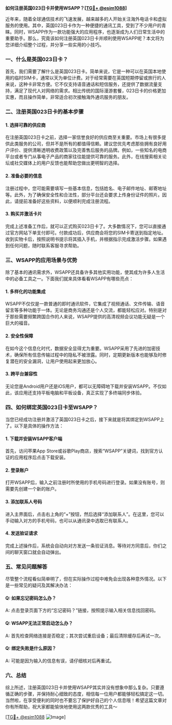 **如何注册英国023日卡并使用WSAPP？[[TG💪+ @esim1088](https://t.me/s/esim1088)]**

近年来，随着全球通信技术的飞速发展，越来越多的人开始关注海外电话卡和虚拟服务的使用。其中，英国023日卡作为一种便捷的通讯工具，受到了不少用户的青睐。同时，WSAPP作为一款功能强大的应用程序，也逐渐成为人们日常生活中的重要助手。那么，究竟该如何注册英国023日卡并顺利使用WSAPP呢？本文将为您详细介绍整个过程，并分享一些实用的小技巧。

### 一、什么是英国023日卡？

首先，我们需要了解什么是英国023日卡。简单来说，它是一种可以在英国本地使用的临时SIM卡，通常以天为单位计费。对于经常需要在英国短期停留或旅行的人来说，这种卡非常方便。它不仅支持语音通话和短信服务，还提供了数据流量支持，满足了现代人对网络的需求。相比传统的国际漫游套餐，023日卡的价格更加实惠，而且操作简单，非常适合初次接触海外通讯服务的朋友。

### 二、注册英国023日卡的基本步骤

#### 1. 选择可靠的供应商

在注册英国023日卡之前，选择一家信誉良好的供应商至关重要。市场上有很多提供此类服务的公司，但并不是所有的都值得信赖。建议您优先考虑那些拥有良好用户评价、提供清晰透明收费政策以及完善售后服务的品牌。例如，一些知名的电商平台或者专门从事电子产品的商家往往能提供可靠的服务。此外，在线搜索相关论坛或社交媒体上的用户反馈也能帮助您做出更明智的选择。

#### 2. 准备必要的信息

注册过程中，您可能需要填写一些基本信息，包括姓名、电子邮件地址、邮寄地址等。此外，为了确保安全性和合法性，部分平台还会要求上传身份证件的照片。因此，请提前准备好这些资料，以便顺利完成注册流程。

#### 3. 购买并激活卡片

完成上述准备工作后，就可以正式购买023日卡了。大多数情况下，您可以直接通过官方网站下单支付即可。付款成功后，供应商会将您的SIM卡寄送到指定地址。收到实物卡后，按照说明书提示将其插入手机，并根据指示完成激活步骤。如果遇到任何问题，随时联系客服寻求帮助。

### 三、WSAPP的应用场景与优势

除了基本的通讯需求外，WSAPP还具备许多其他实用功能，使其成为许多人生活中的必备工具之一。下面我们就来具体看看WSAPP有哪些亮点：

#### 1. 多样化的功能集成

WSAPP不仅仅是一款普通的即时通讯软件，它集成了视频通话、文件传输、语音留言等多种功能于一体。无论是商务沟通还是个人交流，都能轻松应对。特别是对于那些需要频繁跨国合作的人来说，WSAPP提供的高清视频会议功能无疑是一个巨大的福音。

#### 2. 安全性保障

在如今这个信息化时代，数据安全显得尤为重要。WSAPP采用了先进的加密技术，确保所有信息传输过程中的隐私不被泄露。同时，定期更新版本也能够及时修复潜在的安全漏洞，让用户使用起来更加放心。

#### 3. 跨平台兼容性

无论您是Android用户还是iOS用户，都可以无障碍地下载并安装WSAPP。不仅如此，该应用还支持平板电脑和平板设备，真正实现了多终端同步体验。

### 四、如何绑定英国023日卡至WSAPP？

当您已经成功注册并激活了英国023日卡之后，接下来就是将其绑定到WSAPP上了。以下是具体的操作方法：

#### 1. 下载并安装WSAPP客户端

首先，访问苹果App Store或谷歌Play商店，搜索“WSAPP”关键词，找到官方认证的应用程序后点击下载安装。

#### 2. 登录账户

打开WSAPP后，输入之前注册时所使用的手机号码进行登录。如果没有账号，则需要先创建一个新的账户。

#### 3. 添加联系人号码

进入主界面后，点击右上角的“+”按钮，然后选择“添加联系人”。在这里，您可以手动输入对方的手机号码，也可以从通讯录中选取已有联系人。

#### 4. 发送验证请求

完成上述操作后，系统会自动向对方发送一条验证消息。等待对方同意后，你们之间的聊天窗口就会自动弹出。

### 五、常见问题解答

尽管整个流程看似简单明了，但在实际操作过程中难免会出现各种意外情况。以下是一些常见的疑问及其解决办法：

#### Q: 如果忘记密码怎么办？
A: 点击登录页面下方的“忘记密码？”链接，按照提示输入相关信息找回密码。

#### Q: WSAPP无法正常启动怎么办？
A: 首先检查网络连接是否稳定；其次尝试重启设备；最后清除缓存后再试一次。

#### Q: 绑定失败是什么原因？
A: 可能是因为输入的信息有误，请仔细核对后再重试。

### 六、总结

综上所述，注册英国023日卡并使用WSAPP其实并没有想象中那么复杂。只要遵循正确的步骤，并保持耐心细致的态度，相信每一位用户都能够轻松搞定这一切。当然啦，在享受便利的同时也不要忘了保护好自己的个人信息哦！希望这篇文章对你有所帮助，祝大家都能愉快地使用这两款优秀的工具～ 

[[TG💪+ @esim1088](https://t.me/s/esim1088) ![Image](https://i.postimg.cc/4NQfJmqS/Snipaste-2025-05-13-00-14-12.png)]